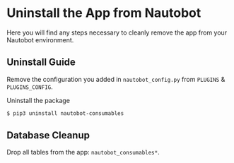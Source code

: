 # Uninstall the App from Nautobot

Here you will find any steps necessary to cleanly remove the app from your Nautobot environment.

## Uninstall Guide

Remove the configuration you added in `nautobot_config.py` from `PLUGINS` & `PLUGINS_CONFIG`.

Uninstall the package

```bash
$ pip3 uninstall nautobot-consumables
```

## Database Cleanup

Drop all tables from the app: `nautobot_consumables*`.
